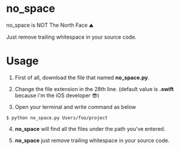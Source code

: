 # no_space
no_space is NOT The North Face ⛰

Just remove trailing whitespace in your source code.

# Usage

1. First of all, download the file that named **no_space.py**.

2. Change the file extension in the 28th line. (default value is **.swift** because i'm the iOS developer 😎)

3. Open your terminal and write command as below

`$ python no_space.py Users/foo/project`

4. **no_space** will find all the files under the path you've entered.

5. **no_space** just remove trailing whitespace in your source code.

